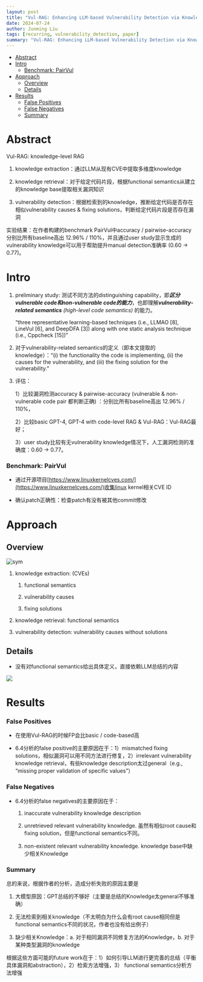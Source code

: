 ```yaml
---
layout: post
title: "Vul-RAG: Enhancing LLM-based Vulnerability Detection via Knowledge-level RAG"
date: 2024-07-24
author: Junming Liu
tags: [recurring, vulnerability_detection, paper]
summary: "Vul-RAG: Enhancing LLM-based Vulnerability Detection via Knowledge-level RAG"
---
```


- [Abstract](#abstract)
- [Intro](#intro)
    - [Benchmark: PairVul](#benchmark-pairvul)
- [Approach](#approach)
  - [Overview](#overview)
  - [Details](#details)
- [Results](#results)
    - [False Positives](#false-positives)
    - [False Negatives](#false-negatives)
    - [Summary](#summary)


# Abstract

Vul-RAG: knowledge-level RAG

1. knowledge extraction：通过LLM从现有CVE中提取多维度knowledge
    
2. knowledge retrieval：对于给定代码片段，根据functional semantics从建立的knowledge base提取相关漏洞知识
    
3. vulnerability detection：根据检索到的knowledge，推断给定代码是否存在相似vulnerability causes & fixing solutions，判断给定代码片段是否存在漏洞
    

实验结果：在作者构建的benchmark PairVul中accuracy / pairwise-accuracy分别比所有baseline高出 12.96% / 110%，并且通过user study显示生成的vulnerability knowledge可以用于帮助提升manual detection准确率 (0.60 -> 0.77)。

# Intro

1. preliminary study: 测试不同方法的distinguishing capability，即***区分vulnerable code和non-vulnerable code的能力***，也即理解***vulnerability-related semantics*** *(high-level code semantics)* 的能力。
    
    “three representative learning-based techniques (i.e., LLMAO [8], LineVul [6], and DeepDFA [3]) along with one static analysis technique (i.e., Cppcheck [15])”
    
2. 对于vulnerability-related semantics的定义（即本文提取的knowledge）：“(i) the functionality the code is implementing, (ii) the causes for the vulnerability, and (iii) the fixing solution for the vulnerability.” 
    
3. 评估：
    
    1）比较漏洞检测accuracy & pairwise-accuracy (vulnerable & non-vulnerable code pair 都判断正确) ：分别比所有baseline高出 12.96% / 110%，
    
    2）比较basic GPT-4, GPT-4 with code-level RAG & Vul-RAG：Vul-RAG最好；
    
    3）user study比较有无vulnerability knowledge情况下，人工漏洞检测的准确度：0.60 -> 0.77。
    

### Benchmark: PairVul

- 通过开源项目[https://www.linuxkernelcves.com/](https://www.linuxkernelcves.com/)收集linux kernel相关CVE ID
    
- 确认patch正确性：检查patch有没有被其他commit修改
    

# Approach

## Overview

<img src='{{ site.baseurl }}/images/posts/2024-07-24-Vul-RAG/overview.png' alt="sym">

1. knowledge extraction: (CVEs)
    
    1. functional semantics
        
    2. vulnerability causes
        
    3. fixing solutions
        
2. knowledge retrieval: functional semantics
    
3. vulnerability detection: vulnerability causes without solutions


## Details

- 没有对functional semantics给出具体定义，直接依赖LLM总结的内容

<img src="{{ site.baseurl }}/images/posts/2024-07-24-Vul-RAG/functional_semantics.png">
    

# Results

### False Positives

- 在使用Vul-RAG的时候FP会比basic / code-based高
    
- 6.4分析的false positive的主要原因在于：1）mismatched fixing solutions，相似漏洞可以用不同方法进行修复，2）irrelevant vulnerability knowledge retrieval，有些knowledge description太过general（e.g., “missing proper validation of specific values”）
    

### False Negatives

- 6.4分析的false negatives的主要原因在于：
    
    1. inaccurate vulnerability knowledge description
        
    2. unretrieved relevant vulnerability knowledge. 虽然有相似root cause和fixing solution，但是functional semantics不同。
        
    3. non-existent relevant vulnerability knowledge. knowledge base中缺少相关Knowledge
        

### Summary

总的来说，根据作者的分析，造成分析失败的原因主要是

1. 大模型原因：GPT总结的不够好（主要是总结的Knowledge太general不够准确）
    
2. 无法检索到相关knowledge（不太明白为什么会有root cause相同但是functional semantics不同的状况，作者也没有给出例子）
    
3. 缺少相关Knowledge：a. 对于相同漏洞不同修复方法的Knowledge，b. 对于某种类型漏洞的knowledge
    

根据这些方面可能的future work在于：1）如何引导LLM进行更完善的总结（平衡具体漏洞和abstraction），2）检索方法增强，3） functional semantics分析方法增强